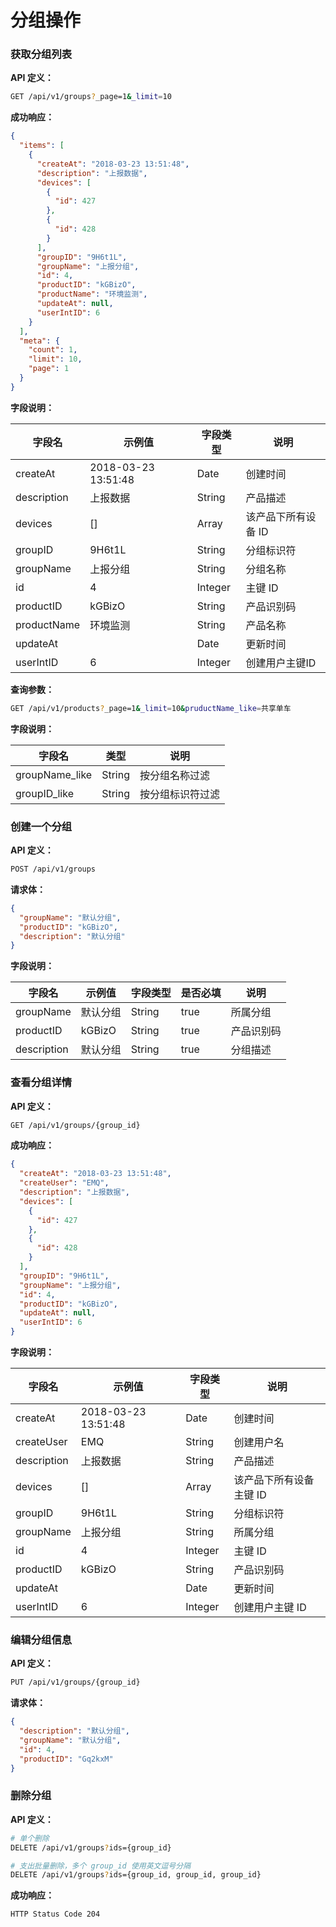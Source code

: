 # 分组操作

### 获取分组列表

**API 定义：**
```bash
GET /api/v1/groups?_page=1&_limit=10 
```

**成功响应：**

```json
{
  "items": [
    {
      "createAt": "2018-03-23 13:51:48",
      "description": "上报数据",
      "devices": [
        {
          "id": 427
        },
        {
          "id": 428
        }
      ],
      "groupID": "9H6t1L",
      "groupName": "上报分组",
      "id": 4,
      "productID": "kGBizO",
      "productName": "环境监测",
      "updateAt": null,
      "userIntID": 6
    }
  ],
  "meta": {
    "count": 1,
    "limit": 10,
    "page": 1
  }
}
```

**字段说明：**

| 字段名         | 示例值                             | 字段类型    | 说明         |
| ----------- | ------------------------------- | ------- | ---------- |
| createAt    | 2018-03-23 13:51:48             | Date    | 创建时间       |
| description | 上报数据                            | String  | 产品描述       |
| devices     | [] | Array   | 该产品下所有设备 ID |
| groupID     | 9H6t1L                          | String  | 分组标识符      |
| groupName   | 上报分组                            | String  | 分组名称       |
| id          | 4                               | Integer | 主键 ID      |
| productID   | kGBizO                          | String  | 产品识别码      |
| productName | 环境监测                            | String  | 产品名称       |
| updateAt    |                                 | Date    | 更新时间       |
| userIntID   | 6                               | Integer | 创建用户主键ID   |


**查询参数：**
```bash
GET /api/v1/products?_page=1&_limit=10&pruductName_like=共享单车
```

**字段说明：**

| 字段名     | 类型   | 说明          |
| ------ | --- | ----------- |
| groupName_like  | String | 按分组名称过滤   |
| groupID_like  | String | 按分组标识符过滤   |


### 创建一个分组

**API 定义：**
```bash
POST /api/v1/groups
```

**请求体：**

```json
{
  "groupName": "默认分组",
  "productID": "kGBizO",
  "description": "默认分组"
}
```

**字段说明：**

| 字段名         | 示例值    | 字段类型   | 是否必填 | 说明    |
| ----------- | ------ | ------ | ---- | ----- |
| groupName   | 默认分组   | String | true | 所属分组  |
| productID   | kGBizO | String | true | 产品识别码 |
| description | 默认分组   | String | true | 分组描述  |


### 查看分组详情

**API 定义：**

```bash
GET /api/v1/groups/{group_id}
```

**成功响应：**

```json
{
  "createAt": "2018-03-23 13:51:48",
  "createUser": "EMQ",
  "description": "上报数据",
  "devices": [
    {
      "id": 427
    },
    {
      "id": 428
    }
  ],
  "groupID": "9H6t1L",
  "groupName": "上报分组",
  "id": 4,
  "productID": "kGBizO",
  "updateAt": null,
  "userIntID": 6
}
```

**字段说明：**

| 字段名         | 示例值                             | 字段类型    | 说明         |
| ----------- | ------------------------------- | ------- | ---------- |
| createAt    | 2018-03-23 13:51:48             | Date    | 创建时间       |
| createUser  | EMQ                             | String  | 创建用户名      |
| description | 上报数据                            | String  | 产品描述       |
| devices     | [] | Array   | 该产品下所有设备主键 ID |
| groupID     | 9H6t1L                          | String  | 分组标识符      |
| groupName   | 上报分组                            | String  | 所属分组       |
| id          | 4                               | Integer | 主键 ID      |
| productID   | kGBizO                          | String  | 产品识别码      |
| updateAt    |                                 | Date    | 更新时间       |
| userIntID   | 6                               | Integer | 创建用户主键 ID   |


### 编辑分组信息

**API 定义：**

```bash
PUT /api/v1/groups/{group_id}
```

**请求体：**

```json
{
  "description": "默认分组",
  "groupName": "默认分组",
  "id": 4,
  "productID": "Gq2kxM"
}
```


### 删除分组

**API 定义：**
```bash
# 单个删除
DELETE /api/v1/groups?ids={group_id}

# 支出批量删除，多个 group_id 使用英文逗号分隔
DELETE /api/v1/groups?ids={group_id, group_id, group_id}
```


**成功响应：**

```bash
HTTP Status Code 204
```

